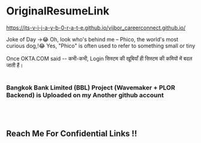# OriginalResumeLink
https://its-v-i-j-a-y-b-0-r-a-t-e.github.io/vijbor_careerconnect.github.io/


Joke of Day ->😂 
Oh, look who's behind me – Phico, the world's most curious dog,!😂
Yes, "Phico" is often used to refer to something small or tiny
<br><br>
Once OKTA.COM said -- कभी-कभी, Login सिस्टम की खूबियाँ ही सिस्टम की कमियों में बदल जाती हैं।
<br><br>
<h3> Bangkok Bank Limited (BBL) Project (Wavemaker + PLOR Backend) is Uploaded on my Another github account </h3><br><br>
<h2> Reach Me For Confidential Links !! </h2><br><br>
